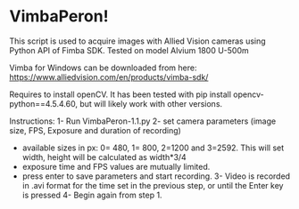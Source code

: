 # VimbaPeron!
This script is used to acquire images with Allied Vision cameras using Python API of Fimba SDK. Tested on model  Alvium 1800 U-500m

Vimba for Windows can be downloaded from here:
https://www.alliedvision.com/en/products/vimba-sdk/

Requires to install openCV. It has been tested with pip install opencv-python==4.5.4.60, but will likely work with other versions.

Instructions:
1- Run VimbaPeron-1.1.py
2- set camera parameters (image size, FPS, Exposure and duration of recording)
   - available sizes in px: 0= 480, 1= 800, 2=1200 and 3=2592. This will set width, height will be calculated as width*3/4
   - exposure time and FPS values are mutually limited.
   - press enter to save parameters and start recording.
3- Video is recorded in .avi format for the time set in the previous step, or until the Enter key is pressed
4- Begin again from step 1.
